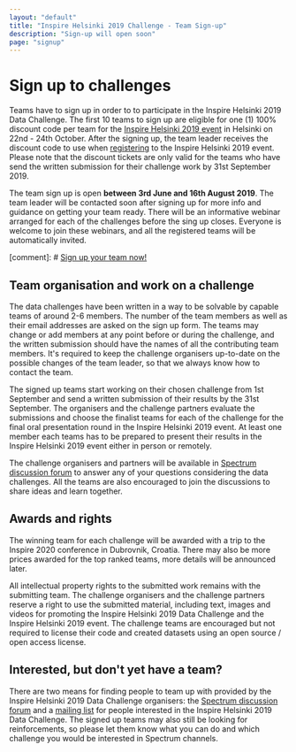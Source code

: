 ```yaml
---
layout: "default"
title: "Inspire Helsinki 2019 Challenge - Team Sign-up"
description: "Sign-up will open soon"
page: "signup"
---
```

# Sign up to challenges
Teams have to sign up in order to to participate in the Inspire Helsinki 2019 Data Challenge.
The first 10 teams to sign up are eligible for one (1) 100% discount code per team for the
[Inspire Helsinki 2019 event](https://www.inspire-helsinki-2019.fi/) in Helsinki on 22nd - 24th October. After the
signing up, the team leader receives the discount code to use when [registering](https://www.inspire-helsinki-2019.fi/register)
to the Inspire Helsinki 2019 event. Please note that the discount tickets are only valid for the teams who have send the
written submission for their challenge work by 31st September 2019.

The team sign up is open **between 3rd June and 16th August 2019**. The team leader will be contacted soon after signing up for
more info and guidance on getting your team ready. There will be an informative webinar arranged for each of the challenges
before the sing up closes. Everyone is welcome to join these webinars, and all the registered teams will be automatically invited.

[comment]: # <a href="https://link.webropolsurveys.com/S/05E6EB60D2E25D33" class="btn btn-primary btn-lg">Sign up your team now!</a>

## Team organisation and work on a challenge
The data challenges have been written in a way to be solvable by capable teams of around 2-6 members.
The number of the team members as well as their email addresses are asked on the sign up form. The teams may change or
add members at any point before or during the challenge, and the written submission should have the names of all the
contributing team members. It's required to keep the challenge organisers up-to-date on the possible changes of the
team leader, so that we always know how to contact the team.

The signed up teams start working on their chosen challenge from 1st September and send a written submission of their
results by the 31st September. The organisers and the challenge partners evaluate the submissions and choose the finalist teams
for each of the challenge for the final oral presentation round in the Inspire Helsinki 2019 event. At least one member each
teams has to be prepared to present their results in the Inspire Helsinki 2019 event either in person or remotely.

The challenge organisers and partners will be available in [Spectrum discussion forum](https://spectrum.chat/inspire-helsinki)
to answer any of your questions considering the data challenges. All the teams are also encouraged to join the
discussions to share ideas and learn together.

## Awards and rights
The winning team for each challenge will be awarded with a trip to the Inspire 2020 conference in Dubrovnik, Croatia.
There may also be more prices awarded for the top ranked teams, more details will be announced later.

All intellectual property rights to the submitted work remains with the submitting team. The challenge organisers and
the challenge partners reserve a right to use the submitted material, including text, images and videos for promoting the
Inspire Helsinki 2019 Data Challenge and the Inspire Helsinki 2019 event. The challenge teams are encouraged but not
required to license their code and created datasets using an open source / open access license.

## Interested, but don't yet have a team?
There are two means for finding people to team up with provided by the Inspire Helsinki 2019 Data Challenge organisers:
the [Spectrum discussion forum](https://spectrum.chat/inspire-helsinki) and a
[mailing list](https://link.webropolsurveys.com/S/F7B2F6F30E8DE049) for people interested in
the Inspire Helsinki 2019 Data Challenge. The signed up teams may also still be looking for reinforcements, so please
let them know what you can do and which challenge you would be interested in Spectrum channels.
